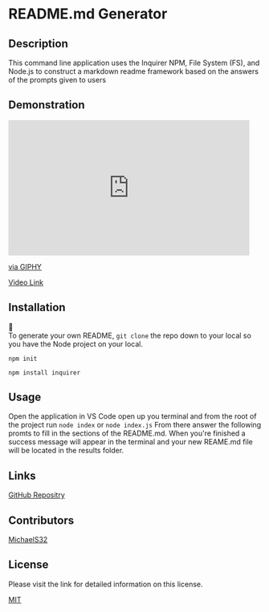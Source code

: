 # README.md Generator

  ## Description
  This command line application uses the Inquirer NPM, File System (FS), and Node.js to construct a markdown readme framework based on the answers of the prompts given to users

  ## Demonstration
  <iframe src="https://giphy.com/embed/gZxz81Ai5GLdJYjvEF" width="480" height="270" frameBorder="0" class="giphy-embed" allowFullScreen></iframe><p><a href="https://giphy.com/gifs/gZxz81Ai5GLdJYjvEF">via GIPHY</a></p>

  [Video Link](https://drive.google.com/file/d/1e1sAo6Cs3j0ioHTJ98gfcNv22Exm872g/view)

  ## Installation
  💾   
  To generate your own README, `git clone` the repo down to your local so you have the Node project on your local.
  
  `npm init`
  
  `npm install inquirer`

  ## Usage
  Open the application in VS Code open up you terminal and from the root of the project run
  `node index`
  or
  `node index.js`
  From there answer the following promts to fill in the sections of the README.md. When you're finished a success message will appear in the terminal and your new REAME.md file will be located in the results folder.

  ## Links
  [GitHub Repositry](https://github.com/MichaelS32/README-generator)

  ## Contributors
  [MichaelS32](https://github.com/MichaelS32)

  ## License
  Please visit the link for detailed information on this license.

  [MIT](https://www.mit.edu/~amini/LICENSE.md)